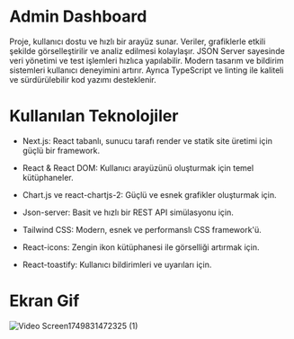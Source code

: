 #  Admin Dashboard

Proje, kullanıcı dostu ve hızlı bir arayüz sunar. Veriler, grafiklerle etkili şekilde görselleştirilir ve analiz edilmesi kolaylaşır.
JSON Server sayesinde veri yönetimi ve test işlemleri hızlıca yapılabilir.
Modern tasarım ve bildirim sistemleri kullanıcı deneyimini artırır. Ayrıca TypeScript ve linting ile kaliteli ve sürdürülebilir kod yazımı desteklenir.


# Kullanılan Teknolojiler

* Next.js: React tabanlı, sunucu tarafı render ve statik site üretimi için güçlü bir framework.

* React & React DOM: Kullanıcı arayüzünü oluşturmak için temel kütüphaneler.

* Chart.js ve react-chartjs-2: Güçlü ve esnek grafikler oluşturmak için.

* Json-server: Basit ve hızlı bir REST API simülasyonu için.

* Tailwind CSS: Modern, esnek ve performanslı CSS framework'ü.

* React-icons: Zengin ikon kütüphanesi ile görselliği artırmak için.

* React-toastify: Kullanıcı bildirimleri ve uyarıları için.

# Ekran Gif

![Video Screen1749831472325 (1)](https://github.com/user-attachments/assets/c8e52cfa-e552-47a0-8472-d2c5874681f4)
